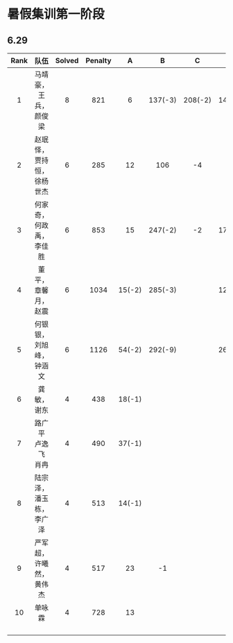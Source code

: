 # 暑假集训第一阶段

## 6.29

| Rank |           队伍           | Solved | Penalty |   A    |    B    |    C    |    D    | E    | F    | G    | H      | I    |  J   | K    |
| :--: | :----------------------: | :----: | :-----: | :----: | :-----: | :-----: | :-----: | ---- | ---- | ---- | ------ | ---- | :--: | ---- |
|  1   |   马靖豪，王兵，颜俊梁   |   8    |   821   |   6    | 137(-3) | 208(-2) | 143(-1) | -7   | 91   | -4   | 32(-1) | 43   |      | 21   |
|  2   | 赵珉怿，贾持恒，徐杨世杰 |   6    |   285   |   12   |   106   |   -4    |   27    |      |      |      |        |      |      |      |
|  3   |  何家奇，何政禹，李佳胜  |   6    |   853   |   15   | 247(-2) |   -2    | 176(-2) |      |      |      |        |      |      |      |
|  4   |    董平，章馨月，赵震    |   6    |  1034   | 15(-2) | 285(-3) |         | 122(-3) |      |      |      |        |      |      |      |
|  5   |  何银银，刘旭峰，钟涵文  |   6    |  1126   | 54(-2) | 292(-9) |         | 269(-2) |      |      |      |        |      |      |      |
|  6   |        龚敏，谢东        |   4    |   438   | 18(-1) |         |         |   -3    |      |      |      |        |      |      |      |
|  7   |    路广平 卢逸飞 肖冉    |   4    |   490   | 37(-1) |         |         |   206   |      |      |      |        |      |      |      |
|  8   |  陆宗泽，潘玉栋，李广泽  |   4    |   513   | 14(-1) |         |         |         |      |      |      |        |      |      |      |
|  9   |  严军超，许曦然，黄伟杰  |   4    |   517   |   23   |   -1    |         |         |      |      |      |        |      |      |      |
|  10  |          单咏霖          |   4    |   728   |   13   |         |         |   266   |      |      |      |        |      |      |      |
|      |                          |        |         |        |         |         |         |      |      |      |        |      |      |      |
|      |                          |        |         |        |         |         |         |      |      |      |        |      |      |      |
|      |                          |        |         |        |         |         |         |      |      |      |        |      |      |      |
|      |                          |        |         |        |         |         |         |      |      |      |        |      |      |      |

